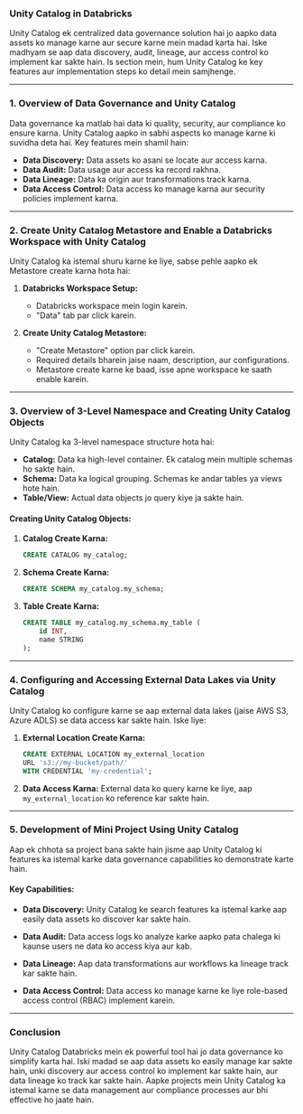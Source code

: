 ### **Unity Catalog in Databricks**

Unity Catalog ek centralized data governance solution hai jo aapko data assets ko manage karne aur secure karne mein madad karta hai. Iske madhyam se aap data discovery, audit, lineage, aur access control ko implement kar sakte hain. Is section mein, hum Unity Catalog ke key features aur implementation steps ko detail mein samjhenge.

---

### **1. Overview of Data Governance and Unity Catalog**

Data governance ka matlab hai data ki quality, security, aur compliance ko ensure karna. Unity Catalog aapko in sabhi aspects ko manage karne ki suvidha deta hai. Key features mein shamil hain:

- **Data Discovery:** Data assets ko asani se locate aur access karna.
- **Data Audit:** Data usage aur access ka record rakhna.
- **Data Lineage:** Data ka origin aur transformations track karna.
- **Data Access Control:** Data access ko manage karna aur security policies implement karna.

---

### **2. Create Unity Catalog Metastore and Enable a Databricks Workspace with Unity Catalog**

Unity Catalog ka istemal shuru karne ke liye, sabse pehle aapko ek Metastore create karna hota hai:

1. **Databricks Workspace Setup:**
   - Databricks workspace mein login karein.
   - "Data" tab par click karein.

2. **Create Unity Catalog Metastore:**
   - "Create Metastore" option par click karein.
   - Required details bharein jaise naam, description, aur configurations.
   - Metastore create karne ke baad, isse apne workspace ke saath enable karein.

---

### **3. Overview of 3-Level Namespace and Creating Unity Catalog Objects**

Unity Catalog ka 3-level namespace structure hota hai:

- **Catalog:** Data ka high-level container. Ek catalog mein multiple schemas ho sakte hain.
- **Schema:** Data ka logical grouping. Schemas ke andar tables ya views hote hain.
- **Table/View:** Actual data objects jo query kiye ja sakte hain.

#### **Creating Unity Catalog Objects:**

1. **Catalog Create Karna:**
   ```sql
   CREATE CATALOG my_catalog;
   ```

2. **Schema Create Karna:**
   ```sql
   CREATE SCHEMA my_catalog.my_schema;
   ```

3. **Table Create Karna:**
   ```sql
   CREATE TABLE my_catalog.my_schema.my_table (
       id INT,
       name STRING
   );
   ```

---

### **4. Configuring and Accessing External Data Lakes via Unity Catalog**

Unity Catalog ko configure karne se aap external data lakes (jaise AWS S3, Azure ADLS) se data access kar sakte hain. Iske liye:

1. **External Location Create Karna:**
   ```sql
   CREATE EXTERNAL LOCATION my_external_location
   URL 's3://my-bucket/path/'
   WITH CREDENTIAL 'my-credential';
   ```

2. **Data Access Karna:**
   External data ko query karne ke liye, aap `my_external_location` ko reference kar sakte hain.

---

### **5. Development of Mini Project Using Unity Catalog**

Aap ek chhota sa project bana sakte hain jisme aap Unity Catalog ki features ka istemal karke data governance capabilities ko demonstrate karte hain.

#### **Key Capabilities:**

- **Data Discovery:**
  Unity Catalog ke search features ka istemal karke aap easily data assets ko discover kar sakte hain.

- **Data Audit:**
  Data access logs ko analyze karke aapko pata chalega ki kaunse users ne data ko access kiya aur kab.

- **Data Lineage:**
  Aap data transformations aur workflows ka lineage track kar sakte hain.

- **Data Access Control:**
  Data access ko manage karne ke liye role-based access control (RBAC) implement karein.

---

### **Conclusion**

Unity Catalog Databricks mein ek powerful tool hai jo data governance ko simplify karta hai. Iski madad se aap data assets ko easily manage kar sakte hain, unki discovery aur access control ko implement kar sakte hain, aur data lineage ko track kar sakte hain. Aapke projects mein Unity Catalog ka istemal karne se data management aur compliance processes aur bhi effective ho jaate hain.
